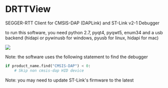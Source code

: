 # DRTTView
SEGGER-RTT Client for CMSIS-DAP (DAPLink) and ST-Link v2-1 Debugger

to run this software, you need python 2.7, pyqt4, pyqwt5, enum34 and a usb backend (hidapi or pywinusb for windows, pyusb for linux, hidapi for mac)

![](https://github.com/XIVN1987/RTTView/blob/master/截屏.gif)

Note: the software uses the following statement to find the debugger
``` python 
if product_name.find("CMSIS-DAP") < 0:
    # Skip non cmsis-dap HID device
```

Note: you may need to update ST-Link's firmware to the latest
